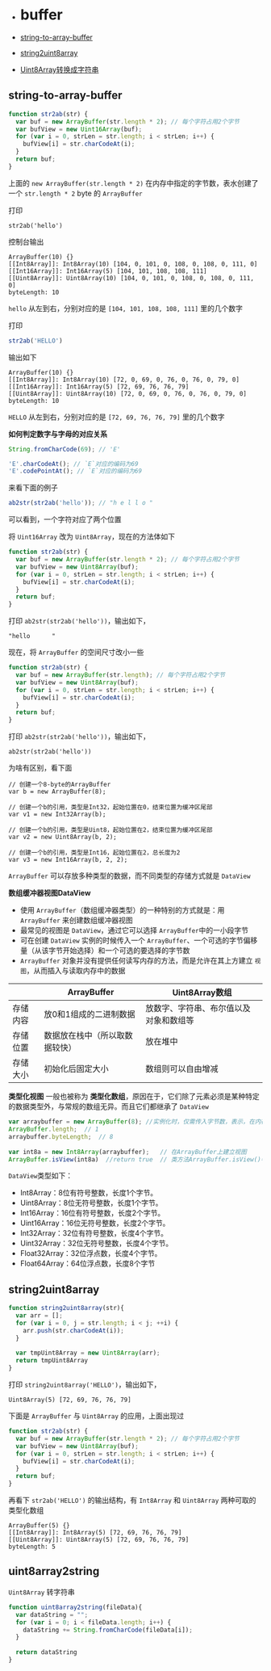 - # buffer

- [string-to-array-buffer](#string-to-array-buffer)
- [string2uint8array](#string2uint8array)
- [Uint8Array转换成字符串](#uint8array2string)


## string-to-array-buffer

```js
function str2ab(str) {
  var buf = new ArrayBuffer(str.length * 2); // 每个字符占用2个字节
  var bufView = new Uint16Array(buf);
  for (var i = 0, strLen = str.length; i < strLen; i++) {
    bufView[i] = str.charCodeAt(i);
  }
  return buf;
}
```

上面的 `new ArrayBuffer(str.length * 2)` 在内存中指定的字节数，表水创建了一个 `str.length * 2` byte 的 `ArrayBuffer`

打印
```
str2ab('hello')
```

控制台输出
```
ArrayBuffer(10) {}
[[Int8Array]]: Int8Array(10) [104, 0, 101, 0, 108, 0, 108, 0, 111, 0]
[[Int16Array]]: Int16Array(5) [104, 101, 108, 108, 111]
[[Uint8Array]]: Uint8Array(10) [104, 0, 101, 0, 108, 0, 108, 0, 111, 0]
byteLength: 10
```

`hello` 从左到右，分别对应的是 `[104, 101, 108, 108, 111]` 里的几个数字

打印

```js
str2ab('HELLO')
```

输出如下
```
ArrayBuffer(10) {}
[[Int8Array]]: Int8Array(10) [72, 0, 69, 0, 76, 0, 76, 0, 79, 0]
[[Int16Array]]: Int16Array(5) [72, 69, 76, 76, 79]
[[Uint8Array]]: Uint8Array(10) [72, 0, 69, 0, 76, 0, 76, 0, 79, 0]
byteLength: 10
```

`HELLO` 从左到右，分别对应的是 `[72, 69, 76, 76, 79]` 里的几个数字


**如何判定数字与字母的对应关系**

```js
String.fromCharCode(69); // 'E'

'E'.charCodeAt(); // `E`对应的编码为69
'E'.codePointAt(); // `E`对应的编码为69
```


来看下面的例子
```js
ab2str(str2ab('hello')); // "h e l l o "
```
可以看到，一个字符对应了两个位置

将 `Uint16Array` 改为 `Uint8Array`，现在的方法体如下
```js
function str2ab(str) {
  var buf = new ArrayBuffer(str.length * 2); // 每个字符占用2个字节
  var bufView = new Uint8Array(buf);
  for (var i = 0, strLen = str.length; i < strLen; i++) {
    bufView[i] = str.charCodeAt(i);
  }
  return buf;
}
```

打印 `ab2str(str2ab('hello'))`，输出如下，
```
"hello      "
```

现在，将 `ArrayBuffer` 的空间尺寸改小一些
```js
function str2ab(str) {
  var buf = new ArrayBuffer(str.length); // 每个字符占用2个字节
  var bufView = new Uint8Array(buf);
  for (var i = 0, strLen = str.length; i < strLen; i++) {
    bufView[i] = str.charCodeAt(i);
  }
  return buf;
}
```

打印 `ab2str(str2ab('hello'))`，输出如下，
```
ab2str(str2ab('hello'))
```

为啥有区别，看下面
```
// 创建一个8-byte的ArrayBuffer
var b = new ArrayBuffer(8);
 
// 创建一个b的引用，类型是Int32，起始位置在0，结束位置为缓冲区尾部
var v1 = new Int32Array(b);
 
// 创建一个b的引用，类型是Uint8，起始位置在2，结束位置为缓冲区尾部
var v2 = new Uint8Array(b, 2);
 
// 创建一个b的引用，类型是Int16，起始位置在2，总长度为2
var v3 = new Int16Array(b, 2, 2);
```

`ArrayBuffer` 可以存放多种类型的数据，而不同类型的存储方式就是 `DataView`

**数组缓冲器视图DataView**

- 使用 `ArrayBuffer`（数组缓冲器类型）的一种特别的方式就是：用 `ArrayBuffer` 来创建数组缓冲器视图
- 最常见的视图是 `DataView`，通过它可以选择 `ArrayBuffer`中的一小段字节
- 可在创建 `DataView` 实例的时候传入一个 `ArrayBuffer`、一个可选的字节偏移量（从该字节开始选择）和一个可选的要选择的字节数
- `ArrayBuffer` 对象并没有提供任何读写内存的方法，而是允许在其上方建立 `视图`，从而插入与读取内存中的数据

||	ArrayBuffer |	Uint8Array数组
---|---|---
存储内容 |	放0和1组成的二进制数据 |	放数字、字符串、布尔值以及对象和数组等
存储位置 |	数据放在栈中（所以取数据较快） |	放在堆中
存储大小 |	初始化后固定大小 |	数组则可以自由增减


__类型化视图__ 一般也被称为 __类型化数组__，原因在于，它们除了元素必须是某种特定的数据类型外，与常规的数组无异。而且它们都继承了 `DataView`


```js
var arraybuffer = new ArrayBuffer(8); //实例化时，仅需传入字节数，表示，在内存中开辟了8byte的ArrayBuffer
ArrayBuffer.length;  // 1
arraybuffer.byteLength;  // 8
 
var int8a = new Int8Array(arraybuffer);   // 在ArrayBuffer上建立视图
ArrayBuffer.isView(int8a)  //return true  // 类方法ArrayBuffer.isView()判断某对象是否为视图
```



`DataView`类型如下：
- Int8Array：8位有符号整数，长度1个字节。
- Uint8Array：8位无符号整数，长度1个字节。
- Int16Array：16位有符号整数，长度2个字节。
- Uint16Array：16位无符号整数，长度2个字节。
- Int32Array：32位有符号整数，长度4个字节。
- Uint32Array：32位无符号整数，长度4个字节。
- Float32Array：32位浮点数，长度4个字节。
- Float64Array：64位浮点数，长度8个字节



## string2uint8array

```js
function string2uint8array(str){
  var arr = [];
  for (var i = 0, j = str.length; i < j; ++i) {
    arr.push(str.charCodeAt(i));
  }
 
  var tmpUint8Array = new Uint8Array(arr);
  return tmpUint8Array
}
```

打印 `string2uint8array('HELLO')`，输出如下，
```
Uint8Array(5) [72, 69, 76, 76, 79]
```


下面是 `ArrayBuffer` 与 `Uint8Array` 的应用，上面出现过
```js
function str2ab(str) {
  var buf = new ArrayBuffer(str.length * 2); // 每个字符占用2个字节
  var bufView = new Uint8Array(buf);
  for (var i = 0, strLen = str.length; i < strLen; i++) {
    bufView[i] = str.charCodeAt(i);
  }
  return buf;
}
```

再看下 `str2ab('HELLO')` 的输出结构，有 `Int8Array` 和 `Uint8Array` 两种可取的类型化数组
```
ArrayBuffer(5) {}
[[Int8Array]]: Int8Array(5) [72, 69, 76, 76, 79]
[[Uint8Array]]: Uint8Array(5) [72, 69, 76, 76, 79]
byteLength: 5
```

## uint8array2string

`Uint8Array` 转字符串


```js
function uint8array2string(fileData){
  var dataString = "";
  for (var i = 0; i < fileData.length; i++) {
    dataString += String.fromCharCode(fileData[i]);
  }
 
  return dataString
}
```
